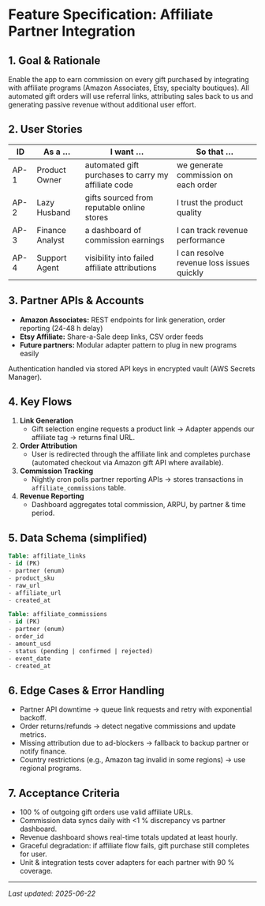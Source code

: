 # Feature Specification: Affiliate Partner Integration

## 1. Goal & Rationale
Enable the app to earn commission on every gift purchased by integrating with affiliate programs (Amazon Associates, Etsy, specialty boutiques). All automated gift orders will use referral links, attributing sales back to us and generating passive revenue without additional user effort.

## 2. User Stories
| ID | As a … | I want … | So that … |
|----|---------|----------|-----------|
| AP-1 | Product Owner | automated gift purchases to carry my affiliate code | we generate commission on each order |
| AP-2 | Lazy Husband | gifts sourced from reputable online stores | I trust the product quality |
| AP-3 | Finance Analyst | a dashboard of commission earnings | I can track revenue performance |
| AP-4 | Support Agent | visibility into failed affiliate attributions | I can resolve revenue loss issues quickly |

## 3. Partner APIs & Accounts
- **Amazon Associates:** REST endpoints for link generation, order reporting (24-48 h delay)
- **Etsy Affiliate:** Share-a-Sale deep links, CSV order feeds
- **Future partners:** Modular adapter pattern to plug in new programs easily

Authentication handled via stored API keys in encrypted vault (AWS Secrets Manager).

## 4. Key Flows
1. **Link Generation**
   - Gift selection engine requests a product link → Adapter appends our affiliate tag → returns final URL.
2. **Order Attribution**
   - User is redirected through the affiliate link and completes purchase (automated checkout via Amazon gift API where available).
3. **Commission Tracking**
   - Nightly cron polls partner reporting APIs → stores transactions in `affiliate_commissions` table.
4. **Revenue Reporting**
   - Dashboard aggregates total commission, ARPU, by partner & time period.

## 5. Data Schema (simplified)
```sql
Table: affiliate_links
- id (PK)
- partner (enum)
- product_sku
- raw_url
- affiliate_url
- created_at

Table: affiliate_commissions
- id (PK)
- partner (enum)
- order_id
- amount_usd
- status (pending | confirmed | rejected)
- event_date
- created_at
```

## 6. Edge Cases & Error Handling
- Partner API downtime → queue link requests and retry with exponential backoff.
- Order returns/refunds → detect negative commissions and update metrics.
- Missing attribution due to ad-blockers → fallback to backup partner or notify finance.
- Country restrictions (e.g., Amazon tag invalid in some regions) → use regional programs.

## 7. Acceptance Criteria
- 100 % of outgoing gift orders use valid affiliate URLs.
- Commission data syncs daily with <1 % discrepancy vs partner dashboard.
- Revenue dashboard shows real-time totals updated at least hourly.
- Graceful degradation: if affiliate flow fails, gift purchase still completes for user.
- Unit & integration tests cover adapters for each partner with 90 % coverage.

---
*Last updated: 2025-06-22*